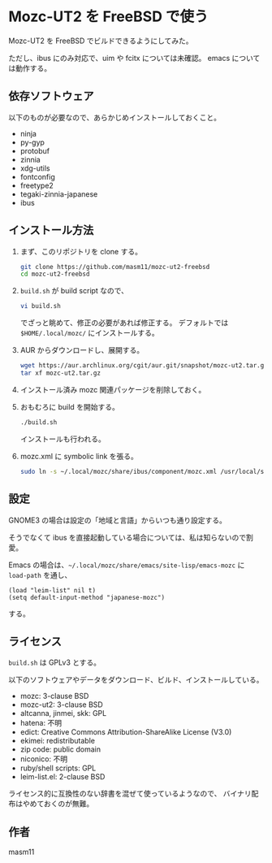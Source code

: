 # Mozc-UT2 を FreeBSD で使う

Mozc-UT2 を FreeBSD でビルドできるようにしてみた。

ただし、ibus にのみ対応で、uim や fcitx については未確認。
emacs については動作する。

## 依存ソフトウェア

以下のものが必要なので、あらかじめインストールしておくこと。

- ninja
- py-gyp
- protobuf
- zinnia
- xdg-utils
- fontconfig
- freetype2
- tegaki-zinnia-japanese
- ibus

## インストール方法

1. まず、このリポジトリを clone する。

   ```sh
   git clone https://github.com/masm11/mozc-ut2-freebsd
   cd mozc-ut2-freebsd
   ```

2. `build.sh` が build script なので、
  
   ```sh
   vi build.sh
   ```

   でざっと眺めて、修正の必要があれば修正する。
   デフォルトでは `$HOME/.local/mozc/` にインストールする。

3. AUR からダウンロードし、展開する。

   ```sh
   wget https://aur.archlinux.org/cgit/aur.git/snapshot/mozc-ut2.tar.gz
   tar xf mozc-ut2.tar.gz
   ```

4. インストール済み mozc 関連パッケージを削除しておく。

5. おもむろに build を開始する。

   ```sh
   ./build.sh
   ```

   インストールも行われる。

6. mozc.xml に symbolic link を張る。

   ```sh
   sudo ln -s ~/.local/mozc/share/ibus/component/mozc.xml /usr/local/share/ibus/component/mozc.xml
   ```

## 設定

GNOME3 の場合は設定の「地域と言語」からいつも通り設定する。

そうでなくて ibus を直接起動している場合については、私は知らないので割愛。

Emacs の場合は、`~/.local/mozc/share/emacs/site-lisp/emacs-mozc` に
`load-path` を通し、

```elisp
(load "leim-list" nil t)
(setq default-input-method "japanese-mozc")
```

する。

## ライセンス

`build.sh` は GPLv3 とする。

以下のソフトウェアやデータをダウンロード、ビルド、インストールしている。

- mozc: 3-clause BSD
- mozc-ut2: 3-clause BSD
- altcanna, jinmei, skk: GPL
- hatena: 不明
- edict: Creative Commons Attribution-ShareAlike License (V3.0)
- ekimei: redistributable
- zip code: public domain
- niconico: 不明
- ruby/shell scripts: GPL
- leim-list.el: 2-clause BSD

ライセンス的に互換性のない辞書を混ぜて使っているようなので、
バイナリ配布はやめておくのが無難。

## 作者

masm11
